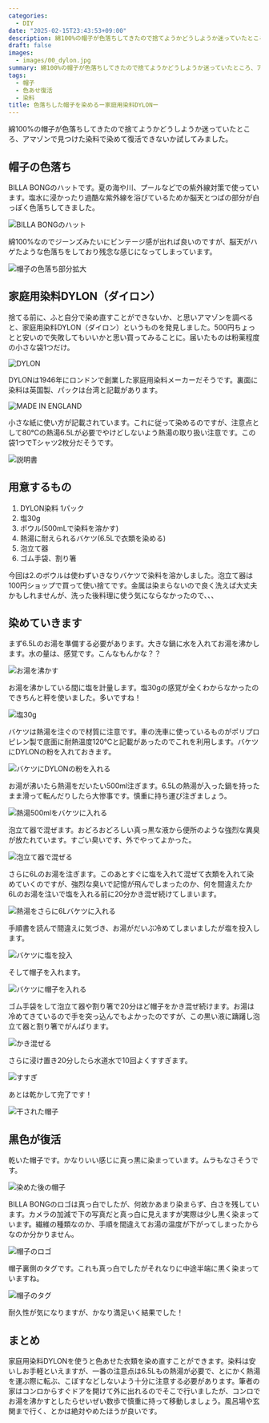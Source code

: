 ```yaml
---
categories:
  - DIY
date: "2025-02-15T23:43:53+09:00"
description: 綿100%の帽子が色落ちしてきたので捨てようかどうしようか迷っていたところ、アマゾンで見つけたDYLONという染料で染めて復活できないか試してみました。やり方と結果をレポートします。
draft: false
images:
  - images/00_dylon.jpg
summary: 綿100%の帽子が色落ちしてきたので捨てようかどうしようか迷っていたところ、アマゾンで見つけたDYLONという染料で染めて復活できないか試してみました。
tags:
  - 帽子
  - 色あせ復活
  - 染料
title: 色落ちした帽子を染めるー家庭用染料DYLONー
---
```


綿100%の帽子が色落ちしてきたので捨てようかどうしようか迷っていたところ、アマゾンで見つけた染料で染めて復活できないか試してみました。

## 帽子の色落ち

BILLA
BONGのハットです。夏の海や川、プールなどでの紫外線対策で使っています。塩水に浸かったり過酷な紫外線を浴びているためか脳天とつばの部分が白っぽく色落ちしてきました。

![BILLA BONGのハット](./images/01_hat.jpg)

綿100%なのでジーンズみたいにビンテージ感が出れば良いのですが、脳天がハゲたような色落ちをしており残念な感じになってしまっています。

![帽子の色落ち部分拡大](./images/02_hat.jpg)

## 家庭用染料DYLON（ダイロン）

捨てる前に、ふと自分で染め直すことができないか、と思いアマゾンを調べると、家庭用染料DYLON（ダイロン）というものを発見しました。500円ちょっとと安いので失敗してもいいかと思い買ってみることに。届いたものは粉薬程度の小さな袋1つだけ。

![DYLON](./images/03_dylon.jpg)

DYLONは1946年にロンドンで創業した家庭用染料メーカーだそうです。裏面に染料は英国製、パックは台湾と記載があります。

![MADE IN ENGLAND](./images/04_dylon.jpg)

小さな紙に使い方が記載されています。これに従って染めるのですが、注意点として80℃の熱湯6.5Lが必要でやけどしないよう熱湯の取り扱い注意です。この袋1つでTシャツ2枚分だそうです。

![説明書](./images/05_manual.jpg)

## 用意するもの

1.  DYLON染料 1パック
2.  塩30g
3.  ボウル(500mLで染料を溶かす)
4.  熱湯に耐えられるバケツ(6.5Lで衣類を染める)
5.  泡立て器
6.  ゴム手袋、割り箸

今回は2.のボウルは使わずいきなりバケツで染料を溶かしました。泡立て器は100円ショップで買って使い捨てです。金属は染まらないので良く洗えば大丈夫かもしれませんが、洗った後料理に使う気にならなかったので、、、

## 染めていきます

まず6.5Lのお湯を準備する必要があります。大きな鍋に水を入れてお湯を沸かします。水の量は、感覚です。こんなもんかな？？

![お湯を沸かす](./images/06_pot.jpg)

お湯を沸かしている間に塩を計量します。塩30gの感覚が全くわからなかったのできちんと秤を使いました。多いですね！

![塩30g](./images/07_salt.jpg)

バケツは熱湯を注ぐので材質に注意です。車の洗車に使っているものがポリプロピレン製で底面に耐熱温度120℃と記載があったのでこれを利用します。バケツにDYLONの粉を入れておきます。

![バケツにDYLONの粉を入れる](./images/08_powder.jpg)

お湯が沸いたら熱湯をだいたい500ml注ぎます。6.5Lの熱湯が入った鍋を持ったまま滑って転んだりしたら大惨事です。慎重に持ち運び注ぎましょう。

![熱湯500mlをバケツに入れる](./images/09_black-water.jpg)

泡立て器で混ぜます。おどろおどろしい真っ黒な液から便所のような強烈な異臭が放たれています。すごい臭いです、外でやってよかった。

![泡立て器で混ぜる](./images/10_mixing.jpg)

さらに6Lのお湯を注ぎます。このあとすぐに塩を入れて混ぜて衣類を入れて染めていくのですが、強烈な臭いで記憶が飛んでしまったのか、何を間違えたか6Lのお湯を注いで塩を入れる前に20分かき混ぜ続けてしまいます。

![熱湯をさらに6Lバケツに入れる](./images/11_added-water.jpg)

手順書を読んで間違えに気づき、お湯がだいぶ冷めてしまいましたが塩を投入します。

![バケツに塩を投入](./images/12_adding-salt.jpg)

そして帽子を入れます。

![バケツに帽子を入れる](./images/13_dipping.jpg)

ゴム手袋をして泡立て器や割り箸で20分ほど帽子をかき混ぜ続けます。お湯は冷めてきているので手を突っ込んでもよかったのですが、この黒い液に躊躇し泡立て器と割り箸でがんばります。

![かき混ぜる](./images/14_dipping.jpg)

さらに浸け置き20分したら水道水で10回よくすすぎます。

![すすぎ](./images/15_rinse.jpg)

あとは乾かして完了です！

![干された帽子](./images/16_dry.jpg)

## 黒色が復活

乾いた帽子です。かなりいい感じに真っ黒に染まっています。ムラもなさそうです。

![染めた後の帽子](./images/17_hat.jpg)

BILLA
BONGのロゴは真っ白でしたが、何故かあまり染まらず、白さを残しています。カメラの加減で下の写真だと真っ白に見えますが実際は少し黒く染まっています。繊維の種類なのか、手順を間違えてお湯の温度が下がってしまったからなのか分かりません。

![帽子のロゴ](./images/18_hat-logo.jpg)

帽子裏側のタグです。これも真っ白でしたがそれなりに中途半端に黒く染まっていますね。

![帽子のタグ](./images/19_hat-tag.jpg)

耐久性が気になりますが、かなり満足いく結果でした！

## まとめ

家庭用染料DYLONを使うと色あせた衣類を染め直すことができます。染料は安いしお手軽といえますが、一番の注意点は6.5Lもの熱湯が必要で、とにかく熱湯を運ぶ際に転ぶ、こぼすなどしないよう十分に注意する必要があります。筆者の家はコンロからすぐドアを開けて外に出れるのでそこで行いましたが、コンロでお湯を沸かすとしたらせいぜい数歩で慎重に持って移動しましょう。風呂場や玄関まで行く、とかは絶対やめたほうが良いです。
